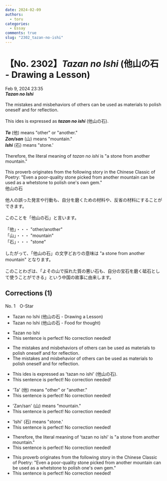 ```yaml
---
date: 2024-02-09
authors:
  - toru
categories:
  - Essay
comments: true
slug: "2302_tazan-no-ishi"
---
```


# 【No. 2302】<strong><em>Tazan no Ishi</em></strong> (他山の石 - Drawing a Lesson)
<div class="date">Feb 9, 2024 23:35</div>
<div id="post"><div id="body_show_ori">
<strong><em>Tazan no Ishi</em></strong><br/><br/>The mistakes and misbehaviors of others can be used as materials to polish oneself and for reflection.<br/><br/>This ides is expressed as <strong><em>tazan no ishi</em></strong> (他山の石).<br/><br/><strong><em>Ta</em></strong> (他) means "other" or "another."<br/><strong><em>Zan/san</em></strong> (山) means "mountain."<br/><strong><em>Ishi</em></strong> (石) means "stone.'<br/><br/>Therefore, the literal meaning of <em>tazan no ishi</em> is "a stone from another mountain."<br/><br/>This proverb originates from the following story in the Chinese Classic of Poetry: "Even a poor-quality stone picked from another mountain can be used as a whetstone to polish one's own gem."
</div></div>

<!-- more -->

<div id="post_ja"><div id="body_show_mo">
他山の石<br/><br/>他人の誤った発言や行動も、自分を磨くための材料や、反省の材料にすることができます。<br/><br/>このことを「他山の石」と言います。<br/><br/>「他」・・・ "other/another"<br/>「山」・・・ "mountain"<br/>「石」・・・ "stone"<br/><br/>したがって、「他山の石」の文字どおりの意味は "a stone from another mountain" となります。<br/><br/>このことわざは、「よその山で採れた質の悪い石も、自分の宝石を磨く砥石として使うことができる」という中国の故事に由来します。
</div></div>

## Corrections (1)
<div id="block"><div class="first_name"> No. 1　<span class="just_name">O-Star</span></div><div id="block2">
<ul class="correction_field">
<li class="incorrect">Tazan no Ishi (他山の石 - Drawing a Lesson)</li>
<li class="corrected correct">
Tazan no Ishi (他山の石 - <span class="f_bold">Food for thought)</span>
</li>
</ul>
<ul class="correction_field">
<li class="incorrect">Tazan no Ishi</li>
<li class="corrected perfect">This sentence is perfect! No correction needed!</li>
</ul>
<ul class="correction_field">
<li class="incorrect">The mistakes and misbehaviors of others can be used as materials to polish oneself and for reflection.</li>
<li class="corrected correct">
The mistakes and <span class="f_bold">misbehavior </span>of others can be used as materials to polish oneself and for reflection.
</li>
</ul>
<ul class="correction_field">
<li class="incorrect">This ides is expressed as 'tazan no ishi' (他山の石).</li>
<li class="corrected perfect">This sentence is perfect! No correction needed!</li>
</ul>
<ul class="correction_field">
<li class="incorrect">'Ta' (他) means "other" or "another."</li>
<li class="corrected perfect">This sentence is perfect! No correction needed!</li>
</ul>
<ul class="correction_field">
<li class="incorrect">'Zan/san' (山) means "mountain."</li>
<li class="corrected perfect">This sentence is perfect! No correction needed!</li>
</ul>
<ul class="correction_field">
<li class="incorrect">'Ishi' (石) means "stone.'</li>
<li class="corrected perfect">This sentence is perfect! No correction needed!</li>
</ul>
<ul class="correction_field">
<li class="incorrect">Therefore, the literal meaning of 'tazan no ishi' is "a stone from another mountain."</li>
<li class="corrected perfect">This sentence is perfect! No correction needed!</li>
</ul>
<ul class="correction_field">
<li class="incorrect">This proverb originates from the following story in the Chinese Classic of Poetry: "Even a poor-quality stone picked from another mountain can be used as a whetstone to polish one's own gem."</li>
<li class="corrected perfect">This sentence is perfect! No correction needed!</li>
</ul>
</div></div>
